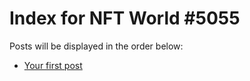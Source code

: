 # Index for NFT World #5055
Posts will be displayed in the order below:

- [Your first post](./001-first.md)

